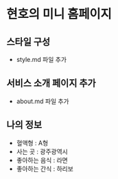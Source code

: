 # 현호의 미니 홈페이지

## 스타일 구성
- style.md 파일 추가

## 서비스 소개 페이지 추가
- about.md 파일 추가

## 나의 정보
- 혈액형 : A형
- 사는 곳 : 광주광역시
- 좋아하는 음식 : 라면
- 좋아하는 간식 : 하리보